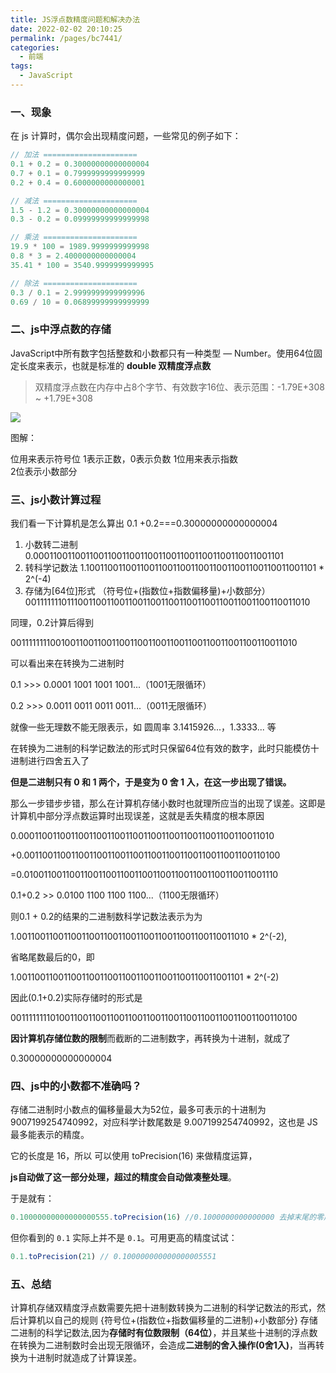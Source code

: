 ```yaml
---
title: JS浮点数精度问题和解决办法
date: 2022-02-02 20:10:25
permalink: /pages/bc7441/
categories:
  - 前端
tags:
  - JavaScript
---
```


### 一、现象  

在 js 计算时，偶尔会出现精度问题，一些常见的例子如下：

```js
// 加法 =====================
0.1 + 0.2 = 0.30000000000000004
0.7 + 0.1 = 0.7999999999999999
0.2 + 0.4 = 0.6000000000000001

// 减法 =====================
1.5 - 1.2 = 0.30000000000000004
0.3 - 0.2 = 0.09999999999999998

// 乘法 =====================
19.9 * 100 = 1989.9999999999998
0.8 * 3 = 2.4000000000000004
35.41 * 100 = 3540.9999999999995

// 除法 =====================
0.3 / 0.1 = 2.9999999999999996
0.69 / 10 = 0.06899999999999999
```

### 二、js中浮点数的存储


JavaScript中所有数字包括整数和小数都只有一种类型 — Number。使用64位固定长度来表示，也就是标准的 **double 双精度浮点数**

> 双精度浮点数在内存中占8个字节、有效数字16位、表示范围：-1.79E+308 ~ +1.79E+308  

![](https://gcy-1306312261.cos.ap-chengdu.myqcloud.com/blog/20220203092428.png)

图解：

位用来表示符号位 1表示正数，0表示负数
1位用来表示指数  
2位表示小数部分  


### 三、js小数计算过程

我们看一下计算机是怎么算出 0.1 +0.2===0.30000000000000004

1. 小数转二进制 0.0001100110011001100110011001100110011001100110011001101
2. 转科学记数法 1.100110011001100110011001100110011001100110011001101 * 2^(-4)
3. 存储为[64位]形式 （符号位+(指数位+指数偏移量)+小数部分） 0011111110111001100110011001100110011001100110011001100110011010

同理，0.2计算后得到   

0011111111001001100110011001100110011001100110011001100110011010

可以看出来在转换为二进制时  

0.1 >>> 0.0001 1001 1001 1001...（1001无限循环）

0.2 >>> 0.0011 0011 0011 0011...（0011无限循环）


就像一些无理数不能无限表示，如 圆周率 3.1415926...，1.3333... 等

在转换为二进制的科学记数法的形式时只保留64位有效的数字，此时只能模仿十进制进行四舍五入了 

**但是二进制只有 0 和 1 两个，于是变为 0 舍 1 入，在这一步出现了错误。**

那么一步错步步错，那么在计算机存储小数时也就理所应当的出现了误差。这即是计算机中部分浮点数运算时出现误差，这就是丢失精度的根本原因


0.00011001100110011001100110011001100110011001100110011010

+0.00110011001100110011001100110011001100110011001100110100

=0.01001100110011001100110011001100110011001100110011001110

0.1+0.2 >> 0.0100 1100 1100 1100...（1100无限循环）


则0.1 + 0.2的结果的二进制数科学记数法表示为为


1.001100110011001100110011001100110011001100110011010 * 2^(-2),

省略尾数最后的0，即 

1.00110011001100110011001100110011001100110011001101 * 2^(-2)

因此(0.1+0.2)实际存储时的形式是 

0011111111010011001100110011001100110011001100110011001100110100

**因计算机存储位数的限制**而截断的二进制数字，再转换为十进制，就成了

0.30000000000000004

### 四、js中的小数都不准确吗？

存储二进制时小数点的偏移量最大为52位，最多可表示的十进制为9007199254740992，对应科学计数尾数是 9.007199254740992，这也是 JS 最多能表示的精度。

它的长度是 16，所以  可以使用 toPrecision(16) 来做精度运算，

**js自动做了这一部分处理，超过的精度会自动做凑整处理**。

于是就有：

```js
0.10000000000000000555.toPrecision(16) //0.1000000000000000 去掉末尾的零后正好为0.1

```

但你看到的 `0.1` 实际上并不是 `0.1`。可用更高的精度试试：

```js
0.1.toPrecision(21) // 0.100000000000000005551
```


### 五、总结

计算机存储双精度浮点数需要先把十进制数转换为二进制的科学记数法的形式，然后计算机以自己的规则 {符号位+(指数位+指数偏移量的二进制)+小数部分} 存储二进制的科学记数法,因为**存储时有位数限制（64位）**，并且某些十进制的浮点数在转换为二进制数时会出现无限循环，会造成**二进制的舍入操作(0舍1入)**，当再转换为十进制时就造成了计算误差。